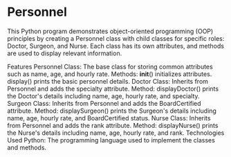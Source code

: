# Personnel
This Python program demonstrates object-oriented programming (OOP) principles by creating a Personnel class with child classes for specific roles: Doctor, Surgeon, and Nurse. Each class has its own attributes, and methods are used to display relevant information.

Features
Personnel Class: The base class for storing common attributes such as name, age, and hourly rate.
Methods:
__init__() initializes attributes.
display() prints the basic personnel details.
Doctor Class: Inherits from Personnel and adds the specialty attribute.
Method: displayDoctor() prints the Doctor's details including name, age, hourly rate, and specialty.
Surgeon Class: Inherits from Personnel and adds the BoardCertified attribute.
Method: displaySurgeon() prints the Surgeon's details including name, age, hourly rate, and BoardCertified status.
Nurse Class: Inherits from Personnel and adds the rank attribute.
Method: displayNurse() prints the Nurse's details including name, age, hourly rate, and rank.
Technologies Used
Python: The programming language used to implement the classes and methods.

